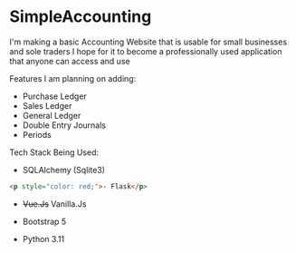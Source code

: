 # SimpleAccounting

I'm making a basic Accounting Website that is usable for small businesses and sole traders
I hope for it to become a professionally used application that anyone can access and use

Features I am planning on adding:
- Purchase Ledger
- Sales Ledger
- General Ledger
- Double Entry Journals
- Periods

Tech Stack Being Used:
- SQLAlchemy (Sqlite3)

``` html
<p style="color: red;">- Flask</p>
```

-  <strike>Vue.Js</strike>   Vanilla.Js

- Bootstrap 5
- Python 3.11
